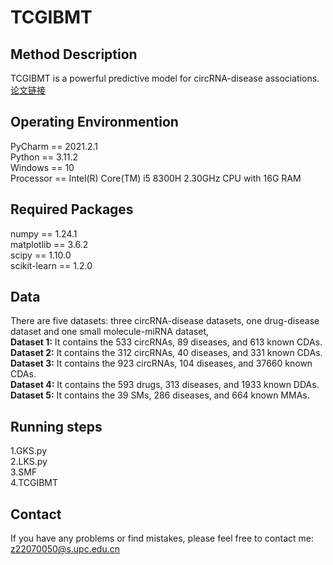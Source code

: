 # TCGIBMT

## Method Description
TCGIBMT is a powerful predictive model for circRNA-disease associations.  <a href="https://www.example.com" title="论文链接(待添加)">论文链接</a>

## Operating Environmention
PyCharm == 2021.2.1\
Python == 3.11.2\
Windows == 10\
Processor == Intel(R) Core(TM) i5 8300H 2.30GHz CPU with 16G RAM

## Required Packages
numpy == 1.24.1\
matplotlib == 3.6.2\
scipy == 1.10.0\
scikit-learn == 1.2.0

## Data
There are five datasets: three circRNA-disease datasets, one drug-disease dataset and one small molecule-miRNA dataset, \
**Dataset 1:** It contains the 533 circRNAs, 89 diseases, and 613 known CDAs.\
**Dataset 2:** It contains the 312 circRNAs, 40 diseases, and 331 known CDAs.\
**Dataset 3:** It contains the 923 circRNAs, 104 diseases, and 37660 known CDAs.\
**Dataset 4:** It contains the 593 drugs, 313 diseases, and 1933 known DDAs.\
**Dataset 5:** It contains the 39 SMs, 286 diseases, and 664 known MMAs.
## Running steps
1.GKS.py\
2.LKS.py\
3.SMF\
4.TCGIBMT
## Contact
If you have any problems or find mistakes, please feel free to contact me: z22070050@s.upc.edu.cn
